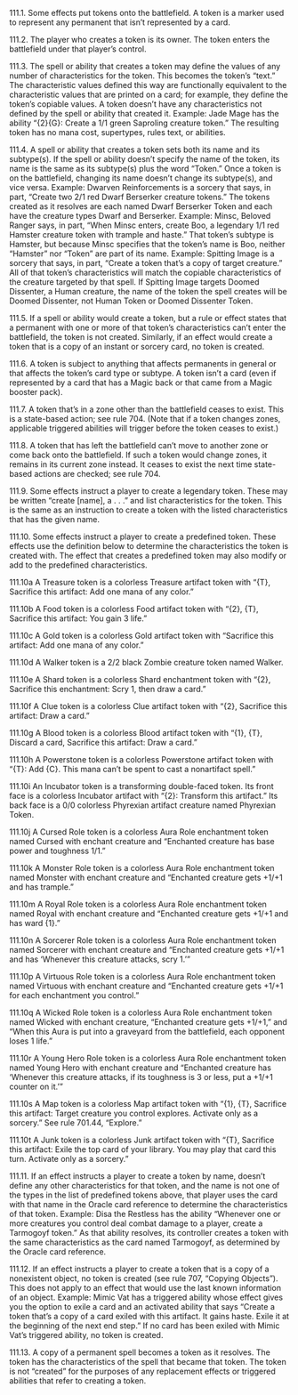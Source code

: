 111.1. Some effects put tokens onto the battlefield. A token is a marker used to represent any permanent that isn’t represented by a card.

111.2. The player who creates a token is its owner. The token enters the battlefield under that player’s control.

111.3. The spell or ability that creates a token may define the values of any number of characteristics for the token. This becomes the token’s “text.” The characteristic values defined this way are functionally equivalent to the characteristic values that are printed on a card; for example, they define the token’s copiable values. A token doesn’t have any characteristics not defined by the spell or ability that created it.
Example: Jade Mage has the ability “{2}{G}: Create a 1/1 green Saproling creature token.” The resulting token has no mana cost, supertypes, rules text, or abilities.

111.4. A spell or ability that creates a token sets both its name and its subtype(s). If the spell or ability doesn’t specify the name of the token, its name is the same as its subtype(s) plus the word “Token.” Once a token is on the battlefield, changing its name doesn’t change its subtype(s), and vice versa.
Example: Dwarven Reinforcements is a sorcery that says, in part, “Create two 2/1 red Dwarf Berserker creature tokens.” The tokens created as it resolves are each named Dwarf Berserker Token and each have the creature types Dwarf and Berserker.
Example: Minsc, Beloved Ranger says, in part, “When Minsc enters, create Boo, a legendary 1/1 red Hamster creature token with trample and haste.” That token’s subtype is Hamster, but because Minsc specifies that the token’s name is Boo, neither “Hamster” nor “Token” are part of its name.
Example: Spitting Image is a sorcery that says, in part, “Create a token that’s a copy of target creature.” All of that token’s characteristics will match the copiable characteristics of the creature targeted by that spell. If Spitting Image targets Doomed Dissenter, a Human creature, the name of the token the spell creates will be Doomed Dissenter, not Human Token or Doomed Dissenter Token.

111.5. If a spell or ability would create a token, but a rule or effect states that a permanent with one or more of that token’s characteristics can’t enter the battlefield, the token is not created. Similarly, if an effect would create a token that is a copy of an instant or sorcery card, no token is created.

111.6. A token is subject to anything that affects permanents in general or that affects the token’s card type or subtype. A token isn’t a card (even if represented by a card that has a Magic back or that came from a Magic booster pack).

111.7. A token that’s in a zone other than the battlefield ceases to exist. This is a state-based action; see rule 704. (Note that if a token changes zones, applicable triggered abilities will trigger before the token ceases to exist.)

111.8. A token that has left the battlefield can’t move to another zone or come back onto the battlefield. If such a token would change zones, it remains in its current zone instead. It ceases to exist the next time state-based actions are checked; see rule 704.

111.9. Some effects instruct a player to create a legendary token. These may be written “create [name], a . . .” and list characteristics for the token. This is the same as an instruction to create a token with the listed characteristics that has the given name. 

111.10. Some effects instruct a player to create a predefined token. These effects use the definition below to determine the characteristics the token is created with. The effect that creates a predefined token may also modify or add to the predefined characteristics.

111.10a A Treasure token is a colorless Treasure artifact token with “{T}, Sacrifice this artifact: Add one mana of any color.”

111.10b A Food token is a colorless Food artifact token with “{2}, {T}, Sacrifice this artifact: You gain 3 life.”

111.10c A Gold token is a colorless Gold artifact token with “Sacrifice this artifact: Add one mana of any color.”

111.10d A Walker token is a 2/2 black Zombie creature token named Walker.

111.10e A Shard token is a colorless Shard enchantment token with “{2}, Sacrifice this enchantment: Scry 1, then draw a card.”

111.10f A Clue token is a colorless Clue artifact token with “{2}, Sacrifice this artifact: Draw a card.”

111.10g A Blood token is a colorless Blood artifact token with “{1}, {T}, Discard a card, Sacrifice this artifact: Draw a card.”

111.10h A Powerstone token is a colorless Powerstone artifact token with “{T}: Add {C}. This mana can’t be spent to cast a nonartifact spell.”

111.10i An Incubator token is a transforming double-faced token. Its front face is a colorless Incubator artifact with “{2}: Transform this artifact.” Its back face is a 0/0 colorless Phyrexian artifact creature named Phyrexian Token.

111.10j A Cursed Role token is a colorless Aura Role enchantment token named Cursed with enchant creature and “Enchanted creature has base power and toughness 1/1.”

111.10k A Monster Role token is a colorless Aura Role enchantment token named Monster with enchant creature and “Enchanted creature gets +1/+1 and has trample.”

111.10m A Royal Role token is a colorless Aura Role enchantment token named Royal with enchant creature and “Enchanted creature gets +1/+1 and has ward {1}.”

111.10n A Sorcerer Role token is a colorless Aura Role enchantment token named Sorcerer with enchant creature and “Enchanted creature gets +1/+1 and has ‘Whenever this creature attacks, scry 1.’”

111.10p A Virtuous Role token is a colorless Aura Role enchantment token named Virtuous with enchant creature and “Enchanted creature gets +1/+1 for each enchantment you control.”

111.10q A Wicked Role token is a colorless Aura Role enchantment token named Wicked with enchant creature, “Enchanted creature gets +1/+1,” and “When this Aura is put into a graveyard from the battlefield, each opponent loses 1 life.”

111.10r A Young Hero Role token is a colorless Aura Role enchantment token named Young Hero with enchant creature and “Enchanted creature has ‘Whenever this creature attacks, if its toughness is 3 or less, put a +1/+1 counter on it.’”

111.10s A Map token is a colorless Map artifact token with “{1}, {T}, Sacrifice this artifact: Target creature you control explores. Activate only as a sorcery.” See rule 701.44, “Explore.”

111.10t A Junk token is a colorless Junk artifact token with “{T}, Sacrifice this artifact: Exile the top card of your library. You may play that card this turn. Activate only as a sorcery.”

111.11. If an effect instructs a player to create a token by name, doesn’t define any other characteristics for that token, and the name is not one of the types in the list of predefined tokens above, that player uses the card with that name in the Oracle card reference to determine the characteristics of that token.
Example: Disa the Restless has the ability “Whenever one or more creatures you control deal combat damage to a player, create a Tarmogoyf token.” As that ability resolves, its controller creates a token with the same characteristics as the card named Tarmogoyf, as determined by the Oracle card reference.

111.12. If an effect instructs a player to create a token that is a copy of a nonexistent object, no token is created (see rule 707, “Copying Objects”). This does not apply to an effect that would use the last known information of an object.
Example: Mimic Vat has a triggered ability whose effect gives you the option to exile a card and an activated ability that says “Create a token that’s a copy of a card exiled with this artifact. It gains haste. Exile it at the beginning of the next end step.” If no card has been exiled with Mimic Vat’s triggered ability, no token is created.

111.13. A copy of a permanent spell becomes a token as it resolves. The token has the characteristics of the spell that became that token. The token is not “created” for the purposes of any replacement effects or triggered abilities that refer to creating a token.